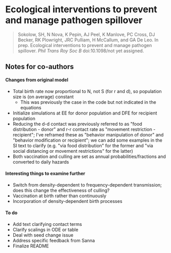 # Ecological interventions to prevent and manage pathogen spillover

> Sokolow, SH, N Nova, K Pepin, AJ Peel, K Manlove, PC Cross, DJ Becker, RK Plowright, JRC Pulliam, H McCallum, and GA De Leo. In prep. Ecological interventions to prevent and manage pathogen spillover. _Phil Trans Roy Soc B_ doi:10.1098/not yet assigned.

## Notes for co-authors

#### Changes from original model

- Total birth rate now proportional to N, not S (for r and d), so population size is (on average) constant
    - This was previously the case in the code but not indicated in the equations
- Initialize simulations at EE for donor population and DFE for recipient population
- Reducing the d-d contact was previously referred to as "food distribution - donor" and r-r contact rate as "movement restriction - recipient"; I've reframed these as "behavior manipulation of donor" and "behavior modification or recipient"; we can add some examples in the SI text to clarify (e.g. "via food distribution" for the former and "via social distancing or movement restrictions" for the latter)
- Both vaccination and culling are set as annual probabilities/fractions and converted to daily hazards

#### Interesting things to examine further

- Switch from density-dependent to frequency-dependent transmission; does this change the effectiveness of culling?
- Vaccination at birth rather than continuously
- Incorporation of density-dependent birth processes

#### To do

- Add text clarifying contact terms
- Clarify scalings in ODE or table
- Deal with seed change issue
- Address specific feedback from Sanna
- Finalize README